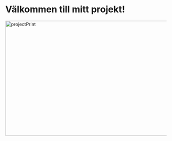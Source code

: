 <!DOCTYPE html>
<html lang="sv">
<head>
    <meta charset="UTF-8">
    <meta name="viewport" content="width=device-width, initial-scale=1.0">
    <title>Min video</title>
</head>
<body>

<h1>Välkommen till mitt projekt!</h1>

<!-- Lägg till bilden här -->
<img src="/portfolio/public/projectPrint.png" alt="projectPrint" width="640" height="360">

</body>
</html>
